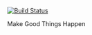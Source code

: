 [![Build Status](https://travis-ci.org/powerLambda/my-archetype.svg?branch=master)](https://travis-ci.org/guoxu1231/my-archetype)

Make Good Things Happen
